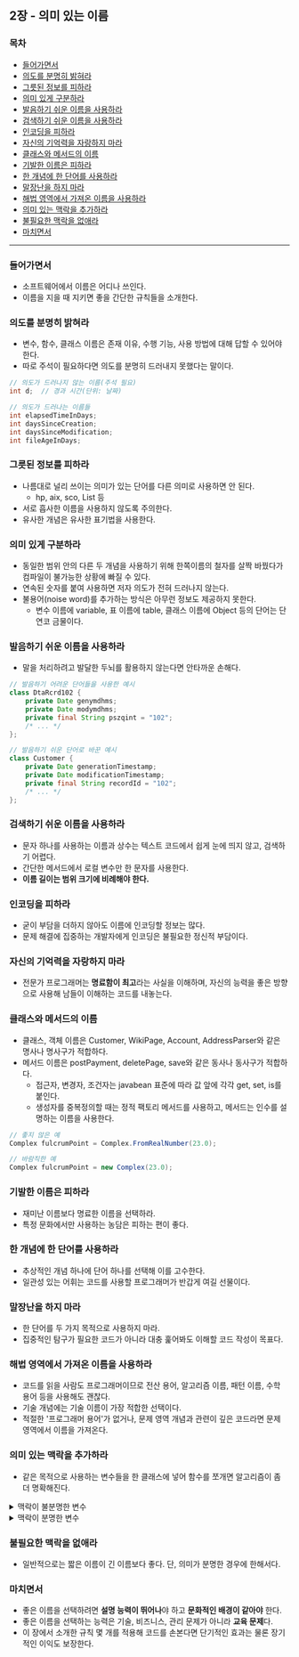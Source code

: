 ## 2장 - 의미 있는 이름

### 목차
- [들어가면서](#1)
- [의도를 분명히 밝혀라](#2)
- [그릇된 정보를 피하라](#3)
- [의미 있게 구분하라](#4)
- [발음하기 쉬운 이름을 사용하라](#5)
- [검색하기 쉬운 이름을 사용하라](#6)
- [인코딩을 피하라](#7)
- [자신의 기억력을 자랑하지 마라](#8)
- [클래스와 메서드의 이름](#9)
- [기발한 이름은 피하라](#10)
- [한 개념에 한 단어를 사용하라](#11)
- [말장난을 하지 마라](#12)
- [해법 영역에서 가져온 이름을 사용하라](#13)
- [의미 있는 맥락을 추가하라](#14)
- [불필요한 맥락을 없애라](#15)
- [마치면서](#16)

---

<a name="1"></a>
### 들어가면서
- 소프트웨어에서 이름은 어디나 쓰인다.
- 이름을 지을 때 지키면 좋을 간단한 규칙들을 소개한다.

<a name="2"></a>
### 의도를 분명히 밝혀라
- 변수, 함수, 클래스 이름은 존재 이유, 수행 기능, 사용 방법에 대해 답할 수 있어야 한다.
- 따로 주석이 필요하다면 의도를 분명히 드러내지 못했다는 말이다.
```java
// 의도가 드러나지 않는 이름(주석 필요)
int d;	// 경과 시간(단위: 날짜)

// 의도가 드러나는 이름들
int elapsedTimeInDays;
int daysSinceCreation;
int daysSinceModification;
int fileAgeInDays;
```

<a name="3"></a>
### 그릇된 정보를 피하라
- 나름대로 널리 쓰이는 의미가 있는 단어를 다른 의미로 사용하면 안 된다.
	- hp, aix, sco, List 등
- 서로 흡사한 이름을 사용하지 않도록 주의한다.
- 유사한 개념은 유사한 표기법을 사용한다.

<a name="4"></a>
### 의미 있게 구분하라
- 동일한 범위 안의 다른 두 개념을 사용하기 위해 한쪽이름의 철자를 살짝 바꿨다가 컴파일이 불가능한 상황에 빠질 수 있다.
- 연속된 숫자를 붙여 사용하면 저자 의도가 전혀 드러나지 않는다.
- 불용어(noise word)를 추가하는 방식은 아무런 정보도 제공하지 못한다.
	- 변수 이름에 variable, 표 이름에 table, 클래스 이름에 Object 등의 단어는 단연코 금물이다.

<a name="5"></a>
### 발음하기 쉬운 이름을 사용하라
- 말을 처리하려고 발달한 두뇌를 활용하지 않는다면 안타까운 손해다.
```java
// 발음하기 어려운 단어들을 사용한 예시
class DtaRcrd102 {
	private Date genymdhms;
	private Date modymdhms;
	private final String pszqint = "102";
	/* ... */
};

// 발음하기 쉬운 단어로 바꾼 예시
class Customer {
	private Date generationTimestamp;
	private Date modificationTimestamp;
	private final String recordId = "102";
	/* ... */
};
```

<a name="6"></a>
### 검색하기 쉬운 이름을 사용하라
- 문자 하나를 사용하는 이름과 상수는 텍스트 코드에서 쉽게 눈에 띄지 않고, 검색하기 어렵다.
- 간단한 메서드에서 로컬 변수만 한 문자를 사용한다.
- **이름 길이는 범위 크기에 비례해야 한다.**

<a name="7"></a>
### 인코딩을 피하라
- 굳이 부담을 더하지 않아도 이름에 인코딩할 정보는 많다.
- 문제 해결에 집중하는 개발자에게 인코딩은 불필요한 정신적 부담이다.

<a name="8"></a>
### 자신의 기억력을 자랑하지 마라
- 전문가 프로그래머는 **명료함이 최고**라는 사실을 이해하며, 자신의 능력을 좋은 방향으로 사용해 남들이 이해하는 코드를 내놓는다.

<a name="9"></a>
### 클래스와 메서드의 이름
- 클래스, 객체 이름은 Customer, WikiPage, Account, AddressParser와 같은 명사나 명사구가 적합하다.
- 메서드 이름은 postPayment, deletePage, save와 같은 동사나 동사구가 적합하다.
	- 접근자, 변경자, 조건자는 javabean 표준에 따라 값 앞에 각각 get, set, is를 붙인다.
	- 생성자를 중복정의할 때는 정적 팩토리 메서드를 사용하고, 메서드는 인수를 설명하는 이름을 사용한다.
```java
// 좋지 않은 예
Complex fulcrumPoint = Complex.FromRealNumber(23.0);

// 바람직한 예
Complex fulcrumPoint = new Complex(23.0);
```

<a name="10"></a>
### 기발한 이름은 피하라
- 재미난 이름보다 명료한 이름을 선택하라.
- 특정 문화에서만 사용하는 농담은 피하는 편이 좋다.

<a name="11"></a>
### 한 개념에 한 단어를 사용하라
- 추상적인 개념 하나에 단어 하나를 선택해 이를 고수한다.
- 일관성 있는 어휘는 코드를 사용할 프로그래머가 반갑게 여길 선물이다.

<a name="12"></a>
### 말장난을 하지 마라
- 한 단어를 두 가지 목적으로 사용하지 마라.
- 집중적인 탐구가 필요한 코드가 아니라 대충 훑어봐도 이해할 코드 작성이 목표다.

<a name="13"></a>
### 해법 영역에서 가져온 이름을 사용하라
- 코드를 읽을 사람도 프로그래머이므로 전산 용어, 알고리즘 이름, 패턴 이름, 수학 용어 등을 사용해도 괜찮다.
- 기술 개념에는 기술 이름이 가장 적합한 선택이다.
- 적절한 '프로그래머 용어'가 없거나, 문제 영역 개념과 관련이 깊은 코드라면 문제 영역에서 이름을 가져온다.

<a name="14"></a>
### 의미 있는 맥락을 추가하라
- 같은 목적으로 사용하는 변수들을 한 클래스에 넣어 함수를 쪼개면 알고리즘이 좀 더 명확해진다.
<details>
	<summary>맥락이 불분명한 변수</summary>
	
```java
private void printGuessStatistics(char candidate, int count) {
	String number;
	String verb;
	String pluralModifier;
	if (count == 0) {
		number = "no";
		verb = "are";
		pluralModifier = "s";
	} else if (count == 1) {
		number = "1";
		verb = "is";
		pluralModifier = "";
	} else {
		number = Integer.toString(count);
		verb = "are";
		pluralModifier = "s";
	}
	String guessMessage = String.format(
		"There %s %s %s%s", verb, number, candidate, pluralModifier
	);
	print(guessMessage);
}
```
</details>
<details>
	<summary>맥락이 분명한 변수</summary>
	
```java
private void GuessStatisticsMessage{
	private String number;
	private String verb;
	private String pluralModifier;
	
	public String make(char candidate, int count) {
		createPluralDependentMessageParts(count);
		return String.format(
			"There %s %s %s%S",
			verb, number, candidate, pluralModifier);
	}
	
	private void createPluralDependentMessageParts(int count) {
		if (count == 0) {
			thereAreNoLetters();
		} else if (count == 1) {
			thereIsOneLetter();
		} else {
			thereAreManyLetters(count);
		}
	}
	
	private void thereAreManyLetters(int count) {
		number = Integer.toString(count);
		verb = "are";
		pluralModifier = "s";
	}
	
	private void thereIsOneLetter() {
		number = "1";
		verb = "is";
		pluralModifier = "";
	}
	
	private void thereAreNoLetters(int count) {
		number = "no";
		verb = "are";
		pluralModifier = "s";
	}
}
```
</details>

<a name="15"></a>
### 불필요한 맥락을 없애라
- 일반적으로는 짧은 이름이 긴 이름보다 좋다. 단, 의미가 분명한 경우에 한해서다.

<a name="16"></a>
### 마치면서
- 좋은 이름을 선택하려면 **설명 능력이 뛰어나**야 하고 **문화적인 배경이 같아야** 한다.
- 좋은 이름을 선택하는 능력은 기술, 비즈니스, 관리 문제가 아니라 **교육 문제**다.
- 이 장에서 소개한 규칙 몇 개를 적용해 코드를 손본다면 단기적인 효과는 물론 장기적인 이익도 보장한다.
